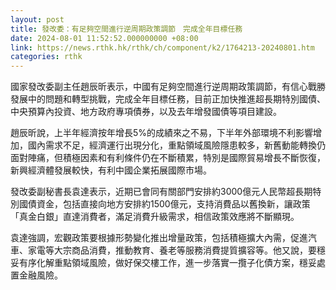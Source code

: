 ```yaml
---
layout: post
title: 發改委：有足夠空間進行逆周期政策調節　完成全年目標任務
date: 2024-08-01 11:52:52.000000000 +08:00
link: https://news.rthk.hk/rthk/ch/component/k2/1764213-20240801.htm
categories: rthk
---
```


國家發改委副主任趙辰昕表示，中國有足夠空間進行逆周期政策調節，有信心戰勝發展中的問題和轉型挑戰，完成全年目標任務，目前正加快推進超長期特別國債、中央預算內投資、地方政府專項債券，以及去年增發國債等項目建設。

趙辰昕說，上半年經濟按年增長5%的成績來之不易，下半年外部環境不利影響增加，國內需求不足，經濟運行出現分化，重點領域風險隱患較多，新舊動能轉換仍面對陣痛，但積極因素和有利條件仍在不斷積累，特別是國際貿易增長不斷恢復，新興經濟體發展較快，有利中國企業拓展國際市場。

發改委副秘書長袁達表示，近期已會同有關部門安排約3000億元人民幣超長期特別國債資金，包括直接向地方安排約1500億元，支持消費品以舊換新，讓政策「真金白銀」直達消費者，滿足消費升級需求，相信政策效應將不斷顯現。

袁達強調，宏觀政策要根據形勢變化推出增量政策，包括積極擴大內需，促進汽車、家電等大宗商品消費，推動教育、養老等服務消費提質擴容等。他又說，要穩妥有序化解重點領域風險，做好保交樓工作，進一步落實一攬子化債方案，穩妥處置金融風險。
